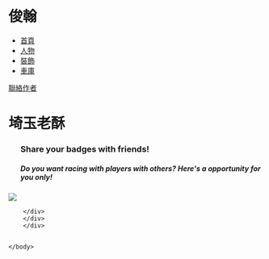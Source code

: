 
<!DOCTYPE html>
<html>
	<head>
		<title>俊翰</title>
		<meta charset="utf-8"/>
		<link rel="stylesheet" type="text/css" href="main.css">
	</head>
	<body>
		<div class="container">
		<div class="nav">
			<h1>俊翰</h1>
			<ul>
				<a href="index.html"><li>首頁</li></a>
				<a href="webtest1.html"><li>人物</li></a>
				<a href="webtest2.html"><li>裝飾</li></a>
				<a href="webtest3.html"><li>車庫</li></a>
			</ul>
			<a href="https://www.facebook.com/profile.php?id=100001911202894"><p>聯絡作者</p></a>
		</div>
		<div class="main">
			<h1>埼玉老酥</h1>
			<ul class="page-description">
			<h3>Share your badges with friends!</h3>
			<h5>Do you want racing with players with others? Here's a opportunity for you only!</h5>
			</ul>
			<img src="http://i.imgur.com/sFWO0hX.png"/>
			
		</div>
		</div>
		</div>


	</body>
</html>
